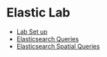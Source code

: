 # Elastic Lab

* [Lab Set up](01-setup.md)
* [Elasticsearch Queries](02-elasticsearch.md)
* [Elasticsearch Spatial Queries](03-elasticsearch-geo.md)


